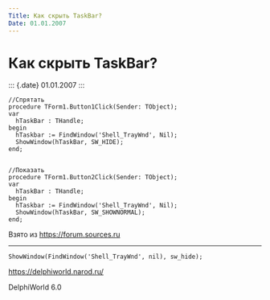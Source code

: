 ```yaml
---
Title: Как скрыть TaskBar?
Date: 01.01.2007
---
```


Как скрыть TaskBar?
===================

::: {.date}
01.01.2007
:::

    //Спрятать
    procedure TForm1.Button1Click(Sender: TObject);
    var
      hTaskBar : THandle;
    begin
      hTaskbar := FindWindow('Shell_TrayWnd', Nil);
      ShowWindow(hTaskBar, SW_HIDE);
    end;
     
     
    //Показать
    procedure TForm1.Button2Click(Sender: TObject);
    var
      hTaskBar : THandle;
    begin
      hTaskbar := FindWindow('Shell_TrayWnd', Nil);
      ShowWindow(hTaskBar, SW_SHOWNORMAL);
    end;

Взято из <https://forum.sources.ru>

------------------------------------------------------------------------

    ShowWindow(FindWindow('Shell_TrayWnd', nil), sw_hide);

<https://delphiworld.narod.ru/>

DelphiWorld 6.0
